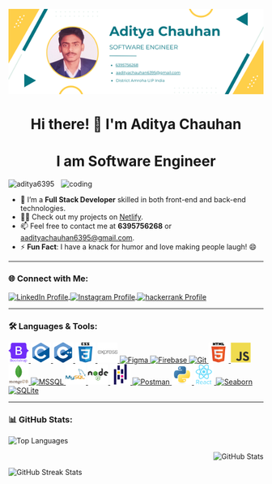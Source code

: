 ![logo](https://github.com/Aditya6395/Aditya6395/blob/main/Aditya%20Chauhan.png)
<h1 align="center">Hi there! 👋 I'm Aditya Chauhan</h1>
<h1 align="center">I am Software Engineer</h1>

<img align="right" src="https://user-images.githubusercontent.com/74038190/219923823-bf1ce878-c6b8-4faa-be07-93e6b1006521.gif" alt="coding" width="400">

<p align="left">
  <img src="https://komarev.com/ghpvc/?username=aditya6395&label=Profile%20views&color=0e75b6&style=flat" alt="aditya6395" />
</p>

- 🌱 I’m a **Full Stack Developer** skilled in both front-end and back-end technologies.
- 👨‍💻 Check out my projects on [Netlify](https://app.netlify.com/teams/aditya6395).
- 📫 Feel free to contact me at **6395756268** or [aadityachauhan6395@gmail.com](mailto:aadityachauhan6395@gmail.com).
- ⚡ **Fun Fact**: I have a knack for humor and love making people laugh! 😄

---

<h3 align="left">🌐 Connect with Me:</h3>
<p align="left">
  <a href="https://linkedin.com/in/adityachauhan6395" target="blank">
    <img align="center" src="https://img.shields.io/badge/LinkedIn-0A66C2?logo=linkedin&logoColor=white&style=flat-square" alt="LinkedIn Profile" height="30" width="100" />
  </a>
  <a href="https://instagram.com/_forgot_0" target="blank">
    <img align="center" src="https://img.shields.io/badge/Instagram-E4405F?logo=instagram&logoColor=white&style=flat-square" alt="Instagram Profile" height="30" width="100" />
  </a>
  <a href="https://www.hackerrank.com/aadityachauhan61" target="blank">
    <img align="center" src="https://img.shields.io/badge/Hackerrank-2D8D5F?logo=hackerrank&logoColor=white&style=flat-square" alt="hackerrank Profile" height="30" width="130" />
  </a>
</p>

---

<h3 align="left">🛠️ Languages & Tools:</h3>
<p align="left">
  <a href="https://getbootstrap.com" target="_blank" rel="noreferrer">
    <img src="https://raw.githubusercontent.com/devicons/devicon/master/icons/bootstrap/bootstrap-plain-wordmark.svg" alt="Bootstrap" width="40" height="40"/>
  </a>
  <a href="https://www.cprogramming.com/" target="_blank" rel="noreferrer">
    <img src="https://raw.githubusercontent.com/devicons/devicon/master/icons/c/c-original.svg" alt="C" width="40" height="40"/>
  </a>
  <a href="https://www.w3schools.com/cpp/" target="_blank" rel="noreferrer">
    <img src="https://raw.githubusercontent.com/devicons/devicon/master/icons/cplusplus/cplusplus-original.svg" alt="C++" width="40" height="40"/>
  </a>
  <a href="https://www.w3schools.com/css/" target="_blank" rel="noreferrer">
    <img src="https://raw.githubusercontent.com/devicons/devicon/master/icons/css3/css3-original-wordmark.svg" alt="CSS3" width="40" height="40"/>
  </a>
  <a href="https://expressjs.com" target="_blank" rel="noreferrer">
    <img src="https://raw.githubusercontent.com/devicons/devicon/master/icons/express/express-original-wordmark.svg" alt="Express.js" width="40" height="40"/>
  </a>
  <a href="https://www.figma.com/" target="_blank" rel="noreferrer">
    <img src="https://www.vectorlogo.zone/logos/figma/figma-icon.svg" alt="Figma" width="40" height="40"/>
  </a>
  <a href="https://firebase.google.com/" target="_blank" rel="noreferrer">
    <img src="https://www.vectorlogo.zone/logos/firebase/firebase-icon.svg" alt="Firebase" width="40" height="40"/>
  </a>
  <a href="https://git-scm.com/" target="_blank" rel="noreferrer">
    <img src="https://www.vectorlogo.zone/logos/git-scm/git-scm-icon.svg" alt="Git" width="40" height="40"/>
  </a>
  <a href="https://www.w3.org/html/" target="_blank" rel="noreferrer">
    <img src="https://raw.githubusercontent.com/devicons/devicon/master/icons/html5/html5-original-wordmark.svg" alt="HTML5" width="40" height="40"/>
  </a>
  <a href="https://developer.mozilla.org/en-US/docs/Web/JavaScript" target="_blank" rel="noreferrer">
    <img src="https://raw.githubusercontent.com/devicons/devicon/master/icons/javascript/javascript-original.svg" alt="JavaScript" width="40" height="40"/>
  </a>
  <a href="https://www.mongodb.com/" target="_blank" rel="noreferrer">
    <img src="https://raw.githubusercontent.com/devicons/devicon/master/icons/mongodb/mongodb-original-wordmark.svg" alt="MongoDB" width="40" height="40"/>
  </a>
  <a href="https://www.microsoft.com/en-us/sql-server" target="_blank" rel="noreferrer">
    <img src="https://www.svgrepo.com/show/303229/microsoft-sql-server-logo.svg" alt="MSSQL" width="40" height="40"/>
  </a>
  <a href="https://www.mysql.com/" target="_blank" rel="noreferrer">
    <img src="https://raw.githubusercontent.com/devicons/devicon/master/icons/mysql/mysql-original-wordmark.svg" alt="MySQL" width="40" height="40"/>
  </a>
  <a href="https://nodejs.org" target="_blank" rel="noreferrer">
    <img src="https://raw.githubusercontent.com/devicons/devicon/master/icons/nodejs/nodejs-original-wordmark.svg" alt="Node.js" width="40" height="40"/>
  </a>
  <a href="https://pandas.pydata.org/" target="_blank" rel="noreferrer">
    <img src="https://raw.githubusercontent.com/devicons/devicon/2ae2a900d2f041da66e950e4d48052658d850630/icons/pandas/pandas-original.svg" alt="Pandas" width="40" height="40"/>
  </a>
  <a href="https://postman.com" target="_blank" rel="noreferrer">
    <img src="https://www.vectorlogo.zone/logos/getpostman/getpostman-icon.svg" alt="Postman" width="40" height="40"/>
  </a>
  <a href="https://www.python.org" target="_blank" rel="noreferrer">
    <img src="https://raw.githubusercontent.com/devicons/devicon/master/icons/python/python-original.svg" alt="Python" width="40" height="40"/>
  </a>
  <a href="https://reactjs.org/" target="_blank" rel="noreferrer">
    <img src="https://raw.githubusercontent.com/devicons/devicon/master/icons/react/react-original-wordmark.svg" alt="React" width="40" height="40"/>
  </a>
  <a href="https://seaborn.pydata.org/" target="_blank" rel="noreferrer">
    <img src="https://seaborn.pydata.org/_images/logo-mark-lightbg.svg" alt="Seaborn" width="40" height="40"/>
  </a>
  <a href="https://www.sqlite.org/" target="_blank" rel="noreferrer">
    <img src="https://www.vectorlogo.zone/logos/sqlite/sqlite-icon.svg" alt="SQLite" width="40" height="40"/>
  </a>
</p>

---

<h3 align="left">📊 GitHub Stats:</h3>

<p align="left">
  <img src="https://github-readme-stats.vercel.app/api/top-langs/?username=aditya6395&layout=compact&theme=radical" alt="Top Languages" width="400" />
</p>
<p align="right">
  <img src="https://github-readme-stats.vercel.app/api?username=aditya6395&show_icons=true&locale=en&theme=radical" alt="GitHub Stats" width="400" />
</p>
<p align="left">
  <img src="https://github-readme-streak-stats.herokuapp.com/?user=aditya6395&theme=radical" alt="GitHub Streak Stats" width="400" />
</p>

